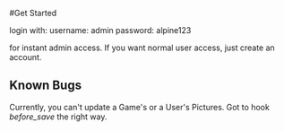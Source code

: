 #Get Started

login with:
	username: admin
	password: alpine123

for instant admin access. If you want normal user access, just create an account.

## Known Bugs

Currently, you can't update a Game's or a User's Pictures. Got to hook *before_save* the right way.